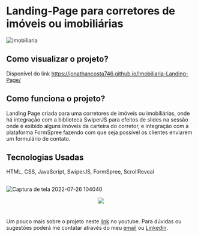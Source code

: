 # Landing-Page para corretores de imóveis ou imobiliárias 

![imobiliaria](https://user-images.githubusercontent.com/26524921/210453033-af2e01a1-9d1b-4456-b730-7f2a6a5fa306.png)


## Como visualizar o projeto?
Disponível do link https://jonathancosta746.github.io/Imobiliaria-Landing-Page/

## Como funciona o projeto?
Landing Page criada para uma corretores de imóveis ou imobiliárias, onde há integração com a biblioteca SwiperJS para efeitos de slides na sessão onde é exibido alguns imóveis da carteira do corretor, e integração com a plataforma FormSpree fazendo com que seja possível os clientes enviarem um formulário de contato.

## Tecnologias Usadas
HTML, CSS, JavaScript, SwiperJS, FormSpree, ScrollReveal


##

![Captura de tela 2022-07-26 104040](https://user-images.githubusercontent.com/26524921/181022440-6d4ca0ff-d7cc-4501-9bd2-214917d4c2a7.png)

<p align="center">
  <img src="https://user-images.githubusercontent.com/26524921/181022897-4b2a5fa7-7fb3-47ec-bfa9-9c7d7a49ed74.png">
</p>

#


Um pouco mais sobre o projeto neste [link](https://youtu.be/l78bdUIQ7N8) no youtube.
Para dúvidas ou sugestões poderá me contatar através do meu [email](mailto:jonathancosta746@gmail.com) ou [Linkedin](https://www.linkedin.com/in/jonathansantos-costa/).
